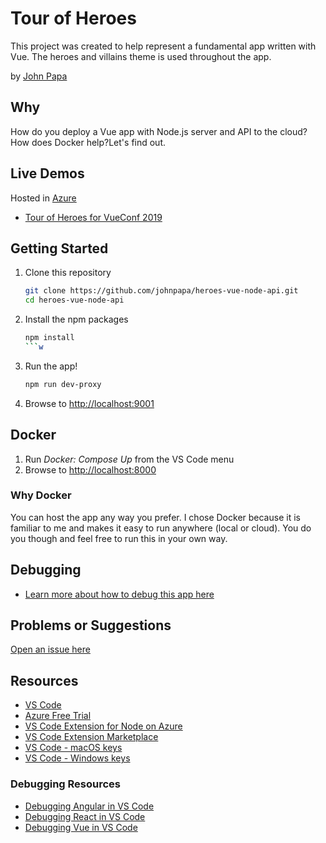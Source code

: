 # Tour of Heroes

This project was created to help represent a fundamental app written with Vue. The heroes and villains theme is used throughout the app.

by [John Papa](http://twitter.com/john_papa)

## Why

How do you deploy a Vue app with Node.js server and API to the cloud? How does Docker help?Let's find out.

## Live Demos

Hosted in [Azure](https://aka.ms/jp-free)

- [Tour of Heroes for VueConf 2019](https://papa-vueconf2019.azurewebsites.net)

## Getting Started

1. Clone this repository

   ```bash
   git clone https://github.com/johnpapa/heroes-vue-node-api.git
   cd heroes-vue-node-api
   ```

1. Install the npm packages

   ```bash
   npm install
   ```w

1. Run the app!

   ```bash
   npm run dev-proxy
   ```

1. Browse to <http://localhost:9001>

## Docker

1. Run _Docker: Compose Up_ from the VS Code menu
1. Browse to <http://localhost:8000>

### Why Docker

You can host the app any way you prefer. I chose Docker because it is familiar to me and makes it easy to run anywhere (local or cloud). You do you though and feel free to run this in your own way.

## Debugging

- [Learn more about how to debug this app here](/DEBUG.md)

## Problems or Suggestions

[Open an issue here](/issues)

## Resources

- [VS Code](https://code.visualstudio.com?wt.mc_id=heroesvuenodeapi-github-jopapa)
- [Azure Free Trial](https://azure.microsoft.com/en-us/free/?wt.mc_id=heroesvuenodeapi-github-jopapa)
- [VS Code Extension for Node on Azure](https://marketplace.visualstudio.com/items?itemName=ms-vscode.vscode-node-azure-pack&WT.mc_id=heroesvuenodeapi-github-jopapa)
- [VS Code Extension Marketplace](https://marketplace.visualstudio.com/vscode?wt.mc_id=heroesvuenodeapi-github-jopapa)
- [VS Code - macOS keys](https://code.visualstudio.com/shortcuts/keyboard-shortcuts-macos.pdf?WT.mc_id=heroesvuenodeapi-github-jopapa)
- [VS Code - Windows keys](https://code.visualstudio.com/shortcuts/keyboard-shortcuts-windows.pdf?WT.mc_id=heroesvuenodeapi-github-jopapa)

### Debugging Resources

- [Debugging Angular in VS Code](https://code.visualstudio.com/docs/nodejs/angular-tutorial?wt.mc_id=heroesvuenodeapi-github-jopapa)
- [Debugging React in VS Code](https://code.visualstudio.com/docs/nodejs/reactjs-tutorial?wt.mc_id=heroesvuenodeapi-github-jopapa)
- [Debugging Vue in VS Code](https://code.visualstudio.com/docs/nodejs/vuejs-tutorial?wt.mc_id=heroesvuenodeapi-github-jopapa)
